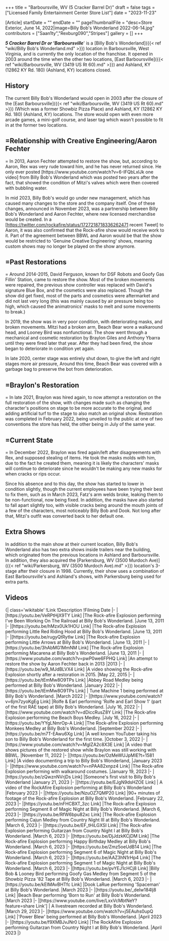 +++
title = "Barboursville, WV (5 Cracker Barrel Dr)"
draft = false
tags = ["Licensed Family Entertainment Center Store List"]
date = "2023-11-23"

[Article]
startDate = ""
endDate = ""
pageThumbnailFile = "desc=Store Exterior, June 14, 2022|image=Billy Bob's Wonderland 2022-06-14.jpg"
contributors = ["Saan1ty","Rexburg090","Stripes"]
gallery = []
+++

<b><i>5 Cracker Barrel Dr or 'Barboursville</b></i>' is a [Billy Bob's Wonderland]({{< ref "wiki/Billy Bob's Wonderland.md" >}}) location in Barboursville, West Virginia, and is currently the only location of the franchise. It opened in 2003 around the time when the other two locations, [East Barboursville]({{< ref "wiki/Barboursville, WV (3419 US Rt 60).md" >}}) and Ashland, KY (12862 KY Rd. 180) (Ashland, KY) locations closed.

<h2>History</h2>
The current Billy Bob's Wonderland would open in 2003 after the closure of the [East Barboursville]({{< ref "wiki/Barboursville, WV (3419 US Rt 60).md" >}}) (Which was a former Showbiz Pizza Place) and Ashland, KY (12862 KY Rd. 180) (Ashland, KY) locations. The store would open with even more arcade games, a mini-golf course, and laser tag which wasn't possible to fit in at the former two locations. 

<h2>=Relationship with Creative Engineering/Aaron Fechter</h2>=
In 2013, Aaron Fechter attempted to restore the show, but, according to Aaron, Rex was very rude toward him, and he has never returned since. He only ever posted [https://www.youtube.com/watch?v=6-IFQbLxlJk one video] from Billy Bob's Wonderland which was posted two years after the fact, that showed the condition of Mitzi's valves which were then covered with bubbling water.

In mid 2023, Billy Bob's would go under new management, which has caused many changes to the store and the company itself. One of these changes, announced in November 2023, was a partnership between Billy Bob's Wonderland and Aaron Fechter, where new licensed merchandise would be created. In a [https://twitter.com/rockafire/status/1727218718336262471 recent Tweet] to Aaron, it was also confirmed that the Rock-afire show would receive work to it. Part of the agreement between BBWL and Aaron would be that the show would be restricted to 'Genuine Creative Engineering' shows, meaning custom shows may no longer be played on the show anymore.

<h2>=Past Restorations</h2>=
Around 2014-2015, David Ferguson, known for DSF Robots and Goofy Gas Fillin' Station, came to restore the show. Most of the broken movements were repaired, the previous show controller was replaced with David's signature Blue Box, and the cosmetics were also replaced. Though the show did get fixed, most of the parts and cosmetics were aftermarket and did not last very long (this was mainly caused by air pressure being too high, which caused the animatronics' masks to melt and some movements to break.)

In 2019, the show was in very poor condition, with deteriorating masks, and broken movements. Mitzi had a broken arm, Beach Bear wore a walkaround head, and Looney Bird was nonfunctional. The show went through a mechanical and cosmetic restoration by Braylon Giles and Anthony Ybarra until they were fired later that year. After they had been fired, the show began to deteriorate in condition yet again.

In late 2020, center stage was entirely shut down, to give the left and right stages more air pressure, Around this time, Beach Bear was covered with a garbage bag to preserve the bot from deterioration.
<h2>=Braylon's Restoration</h2>=
In late 2021, Braylon was hired again, to now attempt a restoration on the full restoration of the show, with changes made such as changing the character's positions on stage to be more accurate to the original, and adding artificial turf to the stage to also match an original show. Restoration was completed in February 2022, being unveiled to the public at one of two conventions the store has held, the other being in July of the same year.
<h2>=Current State</h2>=
In December 2022, Braylon was fired again/left after disagreements with Rex, and supposed stealing of items. He took the masks molds with him, due to the fact he created them, meaning it is likely the characters' masks will continue to deteriorate since he wouldn't be making any new masks for when cracks or rips occur.

Since his absence and to this day, the show has started to lower in condition slightly, though the current employees have been trying their best to fix them, such as in March 2023, Fatz's arm welds broke, leaking them to be non-functional, now being fixed. In addition, the masks have also started to fall apart slightly too, with visible cracks being around the mouth joints of a few of the characters, most noticeably Billy Bob and Dook. Not long after that, Mitzi's outfit was converted back to her default one.
<h2>Extra Shows</h2>
In addition to the main show at their current location, Billy Bob's Wonderland also has two extra shows inside trailers near the building, which originated from the previous locations in Ashland and Barboursville. In addition, they also acquired the [Parkersburg, WV (3500 Murdoch Ave)]({{< ref "wiki/Parkersburg, WV (3500 Murdoch Ave).md" >}}) location's 3-stage after their closure in 1998. Currently, their show uses a combination of East Barboursville's and Ashland's shows, with Parkersburg being used for extra parts.


<h2>Videos</h2>
{| class='wikitable'
!Link
!Description
!Filming Date
|-
|[https://youtu.be/VeRPtHjX9TY Link]
|The Rock-afire Explosion performing I've Been Working On The Railroad at Billy Bob's Wonderland.
|June 13, 2011
|-
|[https://youtu.be/hMzx0Uk1HOU Link]
|The Rock-afire Explosion performing Little Red Riding Hood at Billy Bob's Wonderland.
|June 13, 2011
|-
|[https://youtu.be/rugyQtRytlw Link]
|The Rock-afire Explosion performing Little Arrows at Billy Bob's Wonderland.
|June 13, 2011
|-
|[https://youtu.be/3hAbMG1MmNM Link]
|The Rock-afire Explosion performing Macarena at Billy Bob's Wonderland.
|June 13, 2011
|-
|[https://www.youtube.com/watch?v=pwP0we6FPHQ Link]
|An attempt to restore the show by Aaron Fechter back in 2013
|2013
|-
|[https://youtu.be/w9_MJdBLVX4 Link]
|A video showing the Rock-afire Explosion shortly after a restoration in 2015.
|May 22, 2015
|-
|[https://youtu.be/tEmMw8O9TPs Link]
|Abbey Road Medley being performed at Billy Bob's Wonderland.
|January 2022
|-
|[https://youtu.be/tEmMw8O9TPs Link]
| Tune Machine 1 being performed at Billy Bob's Wonderland.
|March 2022
|-
|[https://www.youtube.com/watch?v=6jm7zyoKgEg Link]
|Rolfe & Earl performing 'Rolfe and Earl Show 1' (part of the first RAE tape) at Billy Bob's Wonderland.
|July 16, 2022
|-
|[https://www.youtube.com/watch?v=dDiccRusZ8Y Link]
|The Rock-afire Explosion performing the Beach Boys Medley.
|July 16, 2022
|-
|[https://youtu.be/YYgLNmrOp-A Link]
|The Rock-afire Explosion performing Monkees Medley at Billy Bob's Wonderland.
|September 2022
|-
|[https://youtu.be/m7T-EAwu6Xg Link]
|A well known YouTuber taking his son to Billy Bob's Wonderland for the first time.
|October 3, 2022
|-
|[https://www.youtube.com/watch?v=MgIZA2c8X3E Link]
|A video that shows pictures of the restored show while Braylon was still working with BBWL.
|November 11, 2022
|-
|[https://youtu.be/OzMeWUJpMlE?t=1581 Link]
|A video documenting a trip to Billy Bob's Wonderland,
|January 2023
|-
|[https://www.youtube.com/watch?v=nPAA82xnpz4 Link]
|The Rock-afire Explosion performing with walkaround costumes. 
|January 19, 2023
|-
|[https://youtu.be/zQwznNVrjDs Link]
|Someone's first visit to Billy Bob's Wonderland
|January 21, 2023
|-
|[https://youtu.be/EJgN9dsHZOE Link]
| A video of the RockAfire Explosion performing at Billy Bob's Wonderland
|February 2023
|-
|[https://youtu.be/NzuOZ7QMP20 Link]
|90+ minutes of footage of the Rock-afire Explosion at Billy Bob's Wonderland.
|February 22, 2023
|-
|[https://youtu.be/nFHCBXT_3zc Link]
|The Rock-afire Explosion performing Segment 8 of Magic Night at Billy Bob's Wonderland.
|March 6, 2023
|-
|[https://youtu.be/RfW6bpu82xc Link]
|The Rock-afire Explosion performing Cajun Medley from Country Night III at Billy Bob's Wonderland.
|March 6, 2023
|-
|[https://youtu.be/EF_tHiLGXSI Link]
|The Rock-afire Explosion performing Guitarzan from Country Night I at Billy Bob's Wonderland.
|March 6, 2023
|-
|[https://youtu.be/DjJdzkKCjDM Link]
|The Rock-afire Explosion performing Happy Birthday Medley at Billy Bob's Wonderland.
|March 6, 2023
|-
|[https://youtu.be/Zmz5oeUdB14 Link]
|The Rock-afire Explosion performing Segment 6 of Magic Night at Billy Bob's Wonderland.
|March 6, 2023
|-
|[https://youtu.be/AAZ3hN1rHp4 Link]
|The Rock-afire Explosion performing Segment 1 of Magic Night at Billy Bob's Wonderland.
|March 6, 2023
|-
|[https://youtu.be/pvYEJ1cHCj8 Link]
|Billy Bob & Looney Bird performing Goofy Gas Medley from Segment 5 of the Showbiz Pizza '82 Tape at Billy Bob's Wonderland.
|March 6, 2023
|-
|[https://youtu.be/kEIMAvBHTfc Link]
|Dook LaRue performing 'Spaceman' at Billy Bob's Wonderland.
|March 2023
|-
|[https://youtu.be/_deIw184lj8 Link]
|Beach Bear performing 'Born to Run' at Billy Bob's Wonderland.
|March 2023
|-
|[https://www.youtube.com/live/LxxVcMbtNeY?feature=share Link']
| A livestream recorded at Billy Bob's Wonderland.
|March 29, 2023
|-
|[https://www.youtube.com/watch?v=j5EAuhs0upQ Link]
|'Power Blew' being performed at Billy Bob's Wonderland.
|April 2023
|-
|[https://youtu.be/f9XMBJvJNr0 Link]
|The RockAfire Explosion performing Guitarzan from Country Night I at Billy Bob's Wonderland.
|April 2023
|}